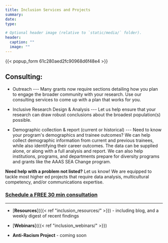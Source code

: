 ```yaml
---
title: Inclusion Services and Projects
summary:
date: 
type:

# Optional header image (relative to `static/media/` folder).
header:
  caption: ""
  image: ""
---
```

{{< popup_form 61c280aed2fc90968d6f48e4 >}}

## Consulting:	
* Outreach	--- Many grants now require sections detailing how you plan to engage the broader community with your research. Use our consulting services to come up with a plan that works for you.

* Inclusive Research Design & Analysis --- Let us help ensure that your research can draw robust conclusions about the broadest population(s) possible.

* Demographic collection & report (current or historical) --- Need to know your program's demographics and trainee outcomes? We can help collect demographic information from current and previous trainees, while also identifying their career outcomes. The data can be supplied alone, or along with a full analysis and report. We can also help institutions, programs, and departments prepare for diversity programs and grants like the AAAS SEA Change program.

**Need help with a problem not listed?** Let us know! We are equipped to tackle most higher ed projects that require data analysis, multicultural competency, and/or communications expertise.

### [Schedule a FREE 30 min consultation](https://calendly.com/alliance_scc/free-consult)

***

* [**Resources**]({{< ref "inclusion_resources/" >}}) - including blog, and a weekly digest of recent findings

* [**Webinars**]({{< ref "inclusion_webinars/" >}})

* **Anti-Racism Project** - coming soon

